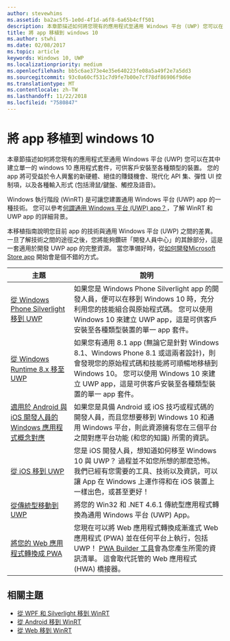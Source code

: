 ```yaml
---
author: stevewhims
ms.assetid: ba2ac5f5-1e0d-4f1d-a6f8-6a65b4cff501
description: 本章節描述如何將您現有的應用程式至通用 Windows 平台 (UWP) 您可以在其中建立單一的 windows 10 應用程式套件，可供客戶安裝至各種類型的裝置。 您的 app 將可受益於令人興奮的新硬體、絕佳的賺錢機會、現代化 API 集、彈性 UI 控制項，以及各種輸入形式 (包括滑鼠/鍵盤、觸控及語音)。
title: 將 app 移植到 windows 10
ms.author: stwhi
ms.date: 02/08/2017
ms.topic: article
keywords: Windows 10, UWP
ms.localizationpriority: medium
ms.openlocfilehash: bb5c6ae373e4e35e640223fe08a5a49f2e7a5dd3
ms.sourcegitcommit: 93c0a60cf531c7d9fe7b00e7cf78df86906f9d6e
ms.translationtype: MT
ms.contentlocale: zh-TW
ms.lasthandoff: 11/22/2018
ms.locfileid: "7580847"
---
```

# <a name="porting-apps-to-windows10"></a>將 app 移植到 windows 10


本章節描述如何將您現有的應用程式至通用 Windows 平台 (UWP) 您可以在其中建立單一的 windows 10 應用程式套件，可供客戶安裝至各種類型的裝置。 您的 app 將可受益於令人興奮的新硬體、絕佳的賺錢機會、現代化 API 集、彈性 UI 控制項，以及各種輸入形式 (包括滑鼠/鍵盤、觸控及語音)。

Windows 執行階段 (WinRT) 是可讓您建置通用 Windows 平台 (UWP) app 的一種技術。 您可以參考[何謂通用 Windows 平台 (UWP) app？](https://msdn.microsoft.com/library/windows/apps/dn726767)，了解 WinRT 和 UWP app 的詳細背景。

本移植指南說明您目前 app 的技術與通用 Windows 平台 (UWP) 之間的差異。 一旦了解技術之間的途徑之後，您將能夠鑽研「開發人員中心」的其餘部分，這是一套適用於開發 UWP app 的完整資源。 當您準備好時，從[如何開發Microsoft Store app](https://msdn.microsoft.com/library/windows/apps/dn726537) 開始會是個不錯的方式。

| 主題 | 說明 |
|-------|-------------|
| [從 Windows Phone Silverlight 移到 UWP](wpsl-to-uwp-root.md) | 如果您是 Windows Phone Silverlight app 的開發人員，便可以在移到 Windows 10 時，充分利用您的技能組合與原始程式碼。 您可以使用 Windows 10 來建立 UWP app，這是可供客戶安裝至各種類型裝置的單一 app 套件。 |
| [從 Windows Runtime 8.x 移至 UWP](w8x-to-uwp-root.md) | 如果您有通用 8.1 app (無論它是針對 Windows 8.1、Windows Phone 8.1 或這兩者設計)，則會發現您的原始程式碼和技能將可順暢地移植到 Windows 10。 您可以使用 Windows 10 來建立 UWP app，這是可供客戶安裝至各種類型裝置的單一 app 套件。 |
| [適用於 Android 與 iOS 開發人員的 Windows 應用程式概念對應](android-ios-uwp-map.md) | 如果您是具備 Android 或 iOS 技巧或程式碼的開發人員，而且您想要移到 Windows 10 和通用 Windows 平台，則此資源擁有您在三個平台之間對應平台功能 (和您的知識) 所需的資訊。 |
| [從 iOS 移到 UWP](ios-to-uwp-root.md) | 您是 iOS 開發人員，想知道如何移至 Windows 10 與 UWP？ 過程並不如您所想的那麼恐怖。 我們已經有您需要的工具、技術以及資訊，可以讓 App 在 Windows 上運作得和在 iOS 裝置上一樣出色，或甚至更好！ |
| [從傳統型移動到 UWP](desktop-to-uwp-root.md) | 將您的 Win32 和 .NET 4.6.1 傳統型應用程式轉換為通用 Windows 平台 (UWP) App。 |
| [將您的 Web 應用程式轉換成 PWA](https://docs.microsoft.com/microsoft-edge/progressive-web-apps) | 您現在可以將 Web 應用程式轉換成漸進式 Web 應用程式 (PWA) 並在任何平台上執行，包括 UWP！ [PWA Builder 工具](https://www.pwabuilder.com)會為您產生所需的資訊清單。 這會取代託管的 Web 應用程式 (HWA) 橋接器。 |

## <a name="related-topics"></a>相關主題

* [從 WPF 和 Silverlight 移到 WinRT](https://msdn.microsoft.com/library/windows/apps/dn263237)
* [從 Android 移到 WinRT](https://msdn.microsoft.com/library/windows/apps/jj945421)
* [從 Web 移到 WinRT](https://msdn.microsoft.com/library/windows/apps/hh465151)
